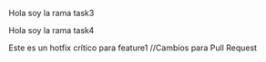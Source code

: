 
Hola soy la rama task3

Hola soy la rama task4

Este es un hotfix crítico para feature1
//Cambios para Pull Request
